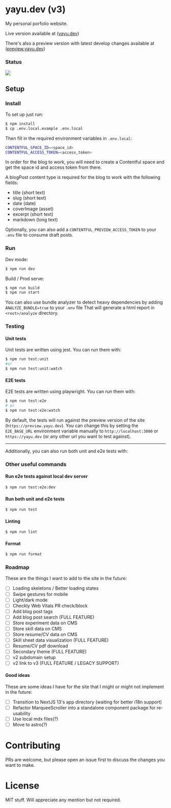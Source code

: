 # yayu.dev (v3)
My personal porfolio website.

Live version available at ([yayu.dev](https://yayu.dev))

There's also a preview version with latest develop changes available at ([preview.yayu.dev](https://preview.yayu.dev))

### Status

![](https://api.checklyhq.com/v1/badges/groups/410373?style=for-the-badge&theme=default)

## Setup

### Install

To set up just run:

```sh
$ npm install
$ cp .env.local.example .env.local
```

Then fill in the required environment variables in `.env.local`:

```sh
CONTENTFUL_SPACE_ID=<space_id>
CONTENTFUL_ACCESS_TOKEN=<access_token>
```

In order for the blog to work, you will need to create a Contentful space and get the space id and access token from there.

A blogPost content type is required for the blog to work with the following fields:

- title (short text)
- slug (short text)
- date (date)
- coverImage (asset)
- excerpt (short text)
- markdown (long text)

Optionally, you can also add a `CONTENTFUL_PREVIEW_ACCESS_TOKEN` to your `.env` file to consume draft posts.

### Run

Dev mode:

```sh
$ npm run dev
```

Build / Prod serve:

```sh
$ npm run build
$ npm run start
```

You can also use bundle analyzer to detect heavy dependencies by adding `ANALYZE_BUNDLE=true` to your `.env` file
That will generate a html report in `<root>/analyze` directory.

### Testing

#### Unit tests

Unit tests are written using jest. You can run them with:

```sh
$ npm run test:unit
#or
$ npm run test:unit:watch
```

#### E2E tests

E2E tests are written using playwright. You can run them with:

```sh
$ npm run test:e2e
# or
$ npm run test:e2e:watch
```

By default, the tests will run against the preview version of the site (`https://preview.yayu.dev`). 
You can change this by setting the `E2E_BASE_URL` environment variable manually to 
`http://localhost:3000` or `https://yayu.dev` (or any other url you want to test against).

--- 
Additionally, you can also run both unit and e2e tests with:



### Other useful commands

#### Run e2e tests against local dev server

```sh
$ npm run test:e2e:dev
```

#### Run both unit and e2e tests

```sh
$ npm run test
```

#### Linting

```sh
$ npm run lint
```

#### Format

```sh
$ npm run format
```


### Roadmap

These are the things I want to add to the site in the future:

- [ ] Loading skeletons / Better loading states
- [ ] Swipe gestures for mobile
- [ ] Light/dark mode
- [ ] Checkly Web Vitals PR check/block
- [ ] Add blog post tags
- [ ] Add blog post search (FULL FEATURE)
- [ ] Store experiment data on CMS
- [ ] Store skill data on CMS
- [ ] Store resume/CV data on CMS
- [ ] Skill sheet data visualization (FULL FEATURE)
- [ ] Resume/CV pdf download
- [ ] Secondary theme (FULL FEATURE)
- [ ] v2 subdomain setup
- [ ] v2 link to v3 (FULL FEATURE / LEGACY SUPPORT)

#### Good ideas

These are some ideas I have for the site that I might or might not implement in the future:

- [ ] Transition to NextJS 13's app directory (waiting for better i18n support)
- [ ] Refactor MarqueeScroller into a standalone component package for re-usability
- [ ] Use local mdx files(?)
- [ ] Move to astro(?)

# Contributing

PRs are welcome, but please open an issue first to discuss the changes you want to make.

# License

MIT stuff. Will appreciate any mention but not required.
